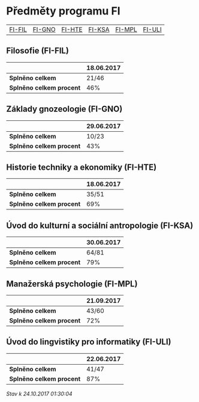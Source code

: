 # Předměty programu FI


| | | | | | |
|-|-|-|-|-|-|
|[FI-FIL](#filosofie-fi-fil) | [FI-GNO](#základy-gnozeologie-fi-gno) | [FI-HTE](#historie-techniky-a-ekonomiky-fi-hte) | [FI-KSA](#úvod-do-kulturní-a-sociální-antropologie-fi-ksa) | [FI-MPL](#manažerská-psychologie-fi-mpl) | [FI-ULI](#úvod-do-lingvistiky-pro-informatiky-fi-uli)|

        
## Filosofie (FI-FIL)

|                          |18.06.2017|
|--------------------------|--------------------|
|**Splněno celkem**        |21/46|
|**Splněno celkem procent**|46%|


## Základy gnozeologie (FI-GNO)

|                          |29.06.2017|
|--------------------------|--------------------|
|**Splněno celkem**        |10/23|
|**Splněno celkem procent**|43%|


## Historie techniky a ekonomiky (FI-HTE)

|                          |18.06.2017|
|--------------------------|--------------------|
|**Splněno celkem**        |35/51|
|**Splněno celkem procent**|69%|


## Úvod do kulturní a sociální antropologie (FI-KSA)

|                          |30.06.2017|
|--------------------------|--------------------|
|**Splněno celkem**        |64/81|
|**Splněno celkem procent**|79%|


## Manažerská psychologie (FI-MPL)

|                          |21.09.2017|
|--------------------------|--------------------|
|**Splněno celkem**        |43/60|
|**Splněno celkem procent**|72%|


## Úvod do lingvistiky pro informatiky (FI-ULI)

|                          |22.06.2017|
|--------------------------|--------------------|
|**Splněno celkem**        |41/47|
|**Splněno celkem procent**|87%|




*Stav k 24.10.2017 01:30:04*